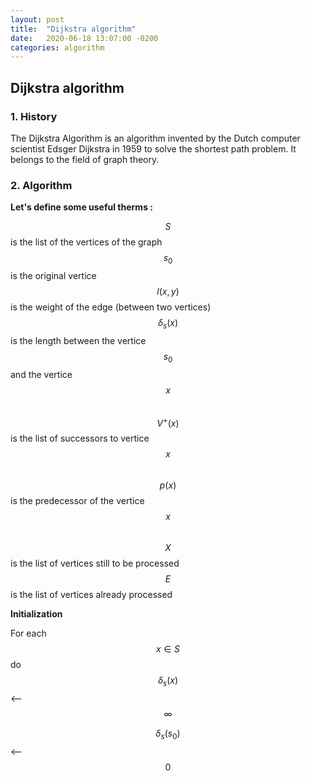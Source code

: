 ```yaml
---
layout: post
title:  "Dijkstra algorithm"
date:   2020-06-18 13:07:00 -0200
categories: algorithm
---
```


## Dijkstra algorithm

### 1. History

The Dijkstra Algorithm is an algorithm invented by the Dutch computer scientist Edsger Dijkstra in 1959 to solve the shortest path problem. It belongs to the field of graph theory.

### 2. Algorithm

**Let's define some useful therms :**  

$$S$$ is the list of the vertices of the graph  
$$s_0$$ is the original vertice  
$$l(x,y)$$ is the weight of the edge (between two vertices)  
$$\delta_s(x)$$ is the length between the vertice $$s_0$$ and the vertice $$x$$  
$$V^+(x)$$ is the list of successors to vertice $$x$$  
$$p(x)$$ is the predecessor of the vertice $$x$$  
$$X$$ is the list of vertices still to be processed  
$$E$$ is the list of vertices already processed  

**Initialization**  

For each $$x \in S$$ do  
  $$\delta_s(x)$$ <-- $$\infty$$  

$$\delta_s(s_0)$$ <-- $$0$$
